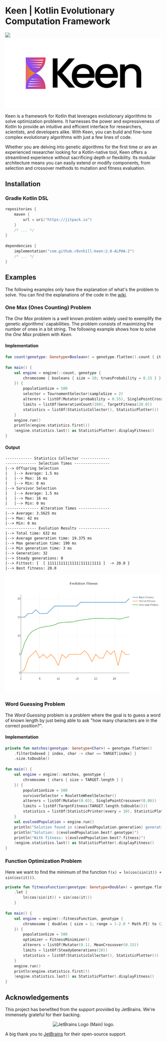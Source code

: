 # Keen | Kotlin Evolutionary Computation Framework

[![](https://jitpack.io/v/r8vnhill/keen.svg)](https://jitpack.io/#r8vnhill/keen)
![Keen logo](logos/TransparentBg.png)

Keen is a framework for Kotlin that leverages evolutionary algorithms to solve optimization problems.
It harnesses the power and expressiveness of Kotlin to provide an 
intuitive and efficient interface for researchers, scientists, and 
developers alike.
With Keen, you can build and fine-tune complex evolutionary algorithms 
with just a few lines of code.

Whether you are delving into genetic algorithms for the first time or are
an experienced researcher looking for a Kotlin-native tool, Keen offers a
streamlined experience without sacrificing depth or flexibility. Its 
modular architecture means you can easily extend or modify components, 
from selection and crossover methods to mutation and fitness evaluation.

## Installation

### Gradle Kotlin DSL

```kotlin
repositories {
    maven {
        url = uri("https://jitpack.io")
    }
    /* ... */
}

dependencies {
    implementation("com.github.r8vnhill:keen:2.0-ALPHA-2")
    /* ... */
}
```

## Examples

The following examples only have the explanation of what's the problem to solve.
You can find the explanations of the code in the [wiki](https://github.com/r8vnhill/keen/wiki).

### One Max (Ones Counting) Problem

The _One Max_ problem is a well known problem widely used to exemplify the genetic algorithms'
capabilities. 
The problem consists of maximizing the number of ones in a bit string. 
The following example shows how to solve the _One Max_ problem with _Keen_.

#### Implementation

```kotlin
fun count(genotype: Genotype<Boolean>) = genotype.flatten().count { it }.toDouble()

fun main() {
    val engine = engine(::count, genotype {
        chromosome { booleans { size = 20; truesProbability = 0.15 } }
    }) {
        populationSize = 500
        selector = TournamentSelector(sampleSize = 2)
        alterers = listOf(Mutator(probability = 0.55), SinglePointCrossover(probability = 0.2))
        limits = listOf(GenerationCount(100), TargetFitness(20.0))
        statistics = listOf(StatisticCollector(), StatisticPlotter())
    }
    engine.run()
    println(engine.statistics.first())
    (engine.statistics.last() as StatisticPlotter).displayFitness()
}
```

#### Output

```text
------------ Statistics Collector -------------
-------------- Selection Times ----------------
|--> Offspring Selection
|   |--> Average: 1.5 ms
|   |--> Max: 16 ms
|   |--> Min: 0 ms
|--> Survivor Selection
|   |--> Average: 1.5 ms
|   |--> Max: 16 ms
|   |--> Min: 0 ms
--------------- Alteration Times --------------
|--> Average: 3.5625 ms
|--> Max: 42 ms
|--> Min: 0 ms
-------------- Evolution Results --------------
|--> Total time: 632 ms
|--> Average generation time: 19.375 ms
|--> Max generation time: 190 ms
|--> Min generation time: 3 ms
|--> Generation: 32
|--> Steady generations: 0
|--> Fittest: {  [ 1111|1111|1111|1111|1111 ]  -> 20.0 }
|--> Best fitness: 20.0
```

![One Max Fitness Plot](doc/onemax_fitness.png)

### Word Guessing Problem

The _Word Guessing_ problem is a problem where the goal is to guess a word of known length by just
being able to ask "how many characters are in the correct position?".

#### Implementation

```kotlin
private fun matches(genotype: Genotype<Char>) = genotype.flatten()
    .filterIndexed { index, char -> char == TARGET[index] }
    .size.toDouble()

fun main() {
    val engine = engine(::matches, genotype {
        chromosome { chars { size = TARGET.length } }
    }) {
        populationSize = 500
        survivorSelector = RouletteWheelSelector()
        alterers = listOf(Mutator(0.03), SinglePointCrossover(0.06))
        limits = listOf(TargetFitness(TARGET.length.toDouble()))
        statistics = listOf(StatisticPrinter(every = 10), StatisticPlotter())
    }
    val evolvedPopulation = engine.run()
    println("Solution found in ${evolvedPopulation.generation} generations")
    println("Solution: ${evolvedPopulation.best?.genotype}")
    println("With fitness: ${evolvedPopulation.best?.fitness}")
    (engine.statistics.last() as StatisticPlotter).displayFitness()
}
```

### Function Optimization Problem

Here we want to find the minimum of the function ``f(x) = ln(cos(sin(it)) + sin(cos(it)))``.

```kotlin
private fun fitnessFunction(genotype: Genotype<Double>) = genotype.flatten().first()
    .let {
        ln(cos(sin(it)) + sin(cos(it)))
    }

fun main() {
    val engine = engine(::fitnessFunction, genotype {
        chromosome { doubles { size = 1; range = (-2.0 * Math.PI) to (2 * Math.PI) } }
    }) {
        populationSize = 500
        optimizer = FitnessMinimizer()
        alterers = listOf(Mutator(0.1), MeanCrossover(0.15))
        limits = listOf(SteadyGenerations(20))
        statistics = listOf(StatisticCollector(), StatisticPlotter())
    }
    engine.run()
    println(engine.statistics.first())
    (engine.statistics.last() as StatisticPlotter).displayFitness()
}
```

## Acknowledgements

This project has benefited from the support provided by JetBrains. We're immensely grateful for their backing.

<div style="text-align: center;">
<img src="https://resources.jetbrains.com/storage/products/company/brand/logos/jb_beam.png" alt="JetBrains Logo (Main) logo." width="100">
</div>

A big thank you to [JetBrains](https://jb.gg/OpenSourceSupport) for their open-source support.
